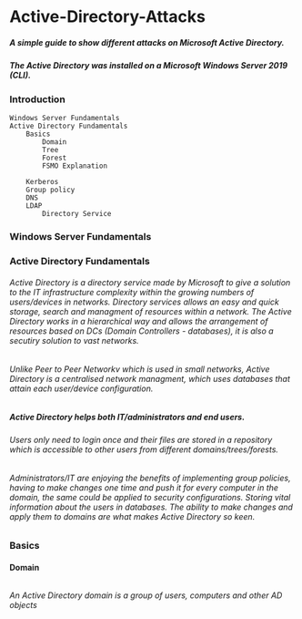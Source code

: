 # Active-Directory-Attacks
##### A simple guide to show different attacks on Microsoft Active Directory.
##### The Active Directory was installed on a Microsoft Windows Server 2019 (CLI).


### Introduction
	Windows Server Fundamentals
	Active Directory Fundamentals
		Basics
			Domain
			Tree
			Forest
			FSMO Explanation
			
		Kerberos
		Group policy
		DNS
		LDAP
			Directory Service
						

### Windows Server Fundamentals


### Active Directory Fundamentals
###### Active Directory is a directory service made by Microsoft to give a solution to the IT infrastructure complexity within the growing numbers of users/devices in networks. Directory services allows an easy and quick storage, search and managment of resources within a network. The Active Directory works in a hierarchical way and allows the arrangement of resources based on DCs (Domain Controllers - databases), it is also a secutiry solution to vast networks.
###### Unlike Peer to Peer Networkv which is used in small networks, Active Directory is a centralised network managment, which uses databases that attain each user/device configuration.
##### Active Directory helps both IT/administrators and end users.
###### Users only need to login once and their files are stored in a repository which is accessible to other users from different domains/trees/forests.
###### Administrators/IT are enjoying the benefits of implementing group policies, having to make changes one time and push it for every computer in the domain, the same could be applied to security configurations. Storing vital information about the users in databases. The ability to make changes and apply them to domains are what makes Active Directory so keen.

### Basics
#### Domain
######
###### An Active Directory domain is a group of users, computers and other AD objects 
